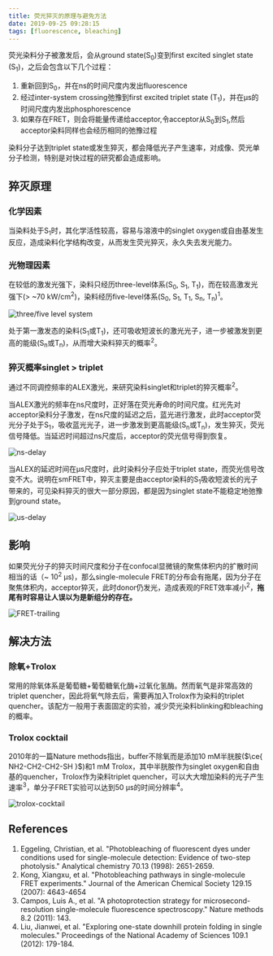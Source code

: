 ```yaml
---
title: 荧光猝灭的原理与避免方法
date: 2019-09-25 09:28:15
tags: [fluorescence, bleaching]
---
```


荧光染料分子被激发后，会从ground state(S<sub>0</sub>)变到first excited singlet state (S<sub>1</sub>)，之后会包含以下几个过程：

1. 重新回到S<sub>0</sub>，并在ns的时间尺度内发出fluorescence
2. 经过inter-system crossing弛豫到first excited triplet state (T<sub>1</sub>)，并在μs的时间尺度内发出phosphorescence
3. 如果存在FRET，则会将能量传递给acceptor,令acceptor从S<sub>0</sub>到S<sub>1</sub>,然后acceptor染料同样也会经历相同的弛豫过程

染料分子达到triplet state或发生猝灭，都会降低光子产生速率，对成像、荧光单分子检测，特别是对快过程的研究都会造成影响。

<!--more-->

## 猝灭原理

### 化学因素
当染料处于S<sub>1</sub>时，其化学活性较高，容易与溶液中的singlet oxygen或自由基发生反应，造成染料化学结构改变，从而发生荧光猝灭，永久失去发光能力。

### 光物理因素

在较低的激发光强下，染料只经历three-level体系(S<sub>0</sub>, S<sub>1</sub>, T<sub>1</sub>)，而在较高激发光强下(> ~70 kW/cm<sup>2</sup>)，染料经历five-level体系(S<sub>0</sub>, S<sub>1</sub>, T<sub>1</sub>, S<sub>n</sub>, T<sub>n</sub>)<sup>1</sup>。

![three/five level system](https://i.loli.net/2019/09/27/l7h9quryPtb3KM6.jpg)

处于第一激发态的染料(S<sub>1</sub>或T<sub>1</sub>)，还可吸收短波长的激光光子，进一步被激发到更高的能级(S<sub>n</sub>或T<sub>n</sub>)，从而增大染料猝灭的概率<sup>2</sup>。

### 猝灭概率singlet > triplet

通过不同调控频率的ALEX激光，来研究染料singlet和triplet的猝灭概率<sup>2</sup>。

当ALEX激光的频率在ns尺度时，正好落在荧光寿命的时间尺度。红光先对acceptor染料分子激发，在ns尺度的延迟之后，蓝光进行激发，此时acceptor荧光分子处于S<sub>1</sub>，吸收蓝光光子，进一步激发到更高能级(S<sub>n</sub>或T<sub>n</sub>)，发生猝灭，荧光信号降低。当延迟时间超过ns尺度后，acceptor的荧光信号得到恢复。

![ns-delay](https://i.loli.net/2019/09/27/7KLUgpYbwJV5rv1.jpg)

当ALEX的延迟时间在μs尺度时，此时染料分子应处于triplet state，而荧光信号改变不大。说明在smFRET中，猝灭主要是由acceptor染料的S<sub>1</sub>吸收短波长的光子带来的，可见染料猝灭的很大一部分原因，都是因为singlet state不能稳定地弛豫到ground state。

![us-delay](https://i.loli.net/2019/09/27/7nYuxv94D6dVpcI.jpg)

## 影响

如果荧光分子的猝灭时间尺度和分子在confocal显微镜的聚焦体积内的扩散时间相当的话（~ 10<sup>2</sup> μs)，那么single-molecule FRET的分布会有拖尾，因为分子在聚焦体积内，acceptor猝灭，此时donor仍发光，造成表观的FRET效率减小<sup>2</sup>，**拖尾有时容易让人误以为是新组分的存在。**

![FRET-trailing](https://i.loli.net/2019/09/27/4GxiQAnvfHIyOoK.jpg)

## 解决方法

### 除氧+Trolox
常用的除氧体系是葡萄糖+葡萄糖氧化酶+过氧化氢酶。然而氧气是非常高效的triplet quencher，因此将氧气除去后，需要再加入Trolox作为染料的triplet quencher。该配方一般用于表面固定的实验，减少荧光染料blinking和bleaching的概率。

### Trolox cocktail

2010年的一篇Nature methods指出，buffer不除氧而是添加10 mM半胱胺($\ce{ NH2-CH2-CH2-SH }$)和1 mM Trolox，其中半胱胺作为singlet oxygen和自由基的quencher，Trolox作为染料triplet quencher，可以大大增加染料的光子产生速率<sup>3</sup>，单分子FRET实验可以达到50 μs的时间分辨率<sup>4</sup>。

![trolox-cocktail](https://i.loli.net/2019/09/27/DSyYxkngA9cvZzu.jpg)

## References

1. Eggeling, Christian, et al. "Photobleaching of fluorescent dyes under conditions used for single-molecule detection: Evidence of two-step photolysis." Analytical chemistry 70.13 (1998): 2651-2659.
2. Kong, Xiangxu, et al. "Photobleaching pathways in single-molecule FRET experiments." Journal of the American Chemical Society 129.15 (2007): 4643-4654
3. Campos, Luis A., et al. "A photoprotection strategy for microsecond-resolution single-molecule fluorescence spectroscopy." Nature methods 8.2 (2011): 143.
4. Liu, Jianwei, et al. "Exploring one-state downhill protein folding in single molecules." Proceedings of the National Academy of Sciences 109.1 (2012): 179-184.

